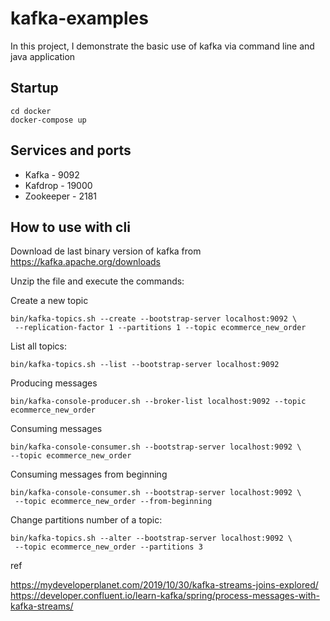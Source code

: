 # kafka-examples

In this project, I demonstrate the basic use of kafka via command line and java application

## Startup

```
cd docker
docker-compose up
```

## Services and ports

- Kafka - 9092
- Kafdrop - 19000
- Zookeeper - 2181

## How to use with cli

Download de last binary version of kafka from https://kafka.apache.org/downloads

Unzip the file and execute the commands:

Create a new topic

```
bin/kafka-topics.sh --create --bootstrap-server localhost:9092 \
 --replication-factor 1 --partitions 1 --topic ecommerce_new_order
```

List all topics:

```
bin/kafka-topics.sh --list --bootstrap-server localhost:9092
```

Producing messages

```
bin/kafka-console-producer.sh --broker-list localhost:9092 --topic ecommerce_new_order
```

Consuming messages
```
bin/kafka-console-consumer.sh --bootstrap-server localhost:9092 \ 
--topic ecommerce_new_order
```

Consuming messages from beginning

```
bin/kafka-console-consumer.sh --bootstrap-server localhost:9092 \
 --topic ecommerce_new_order --from-beginning
```

Change partitions number of a topic:

```
bin/kafka-topics.sh --alter --bootstrap-server localhost:9092 \
 --topic ecommerce_new_order --partitions 3
```



ref

https://mydeveloperplanet.com/2019/10/30/kafka-streams-joins-explored/
https://developer.confluent.io/learn-kafka/spring/process-messages-with-kafka-streams/